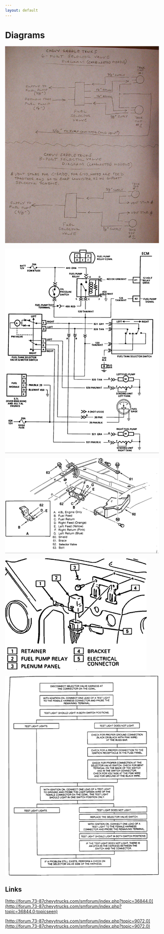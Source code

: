 ```yaml
---
layout: default
---
```


# Diagrams

[ ![Fuel Flow Diagram](../images/fuel_dual_tank_flow.jpg) ](../images/fuel_dual_tank_flow.jpg)

[ ![Fuel Wire Diagram](../images/fuel_diagram_dual_tank.gif) ](../images/fuel_diagram_dual_tank.gif)

[ ![Fuel Selector Valve](../images/fuel_switching_valve.gif) ](../images/fuel_switching_valve.gif)

[ ![Fuel Pump Relay](../images/fuel_relay.gif) ](../images/fuel_relay.gif)

[ ![Fuel Fault Isolation](../images/fuel_system_fi.gif) ](../images/fuel_system_fi.gif)

## Links

[http://forum.73-87chevytrucks.com/smforum/index.php?topic=36844.0](http://forum.73-87chevytrucks.com/smforum/index.php?topic=36844.0;topicseen)

[http://forum.73-87chevytrucks.com/smforum/index.php?topic=9072.0](http://forum.73-87chevytrucks.com/smforum/index.php?topic=9072.0)

